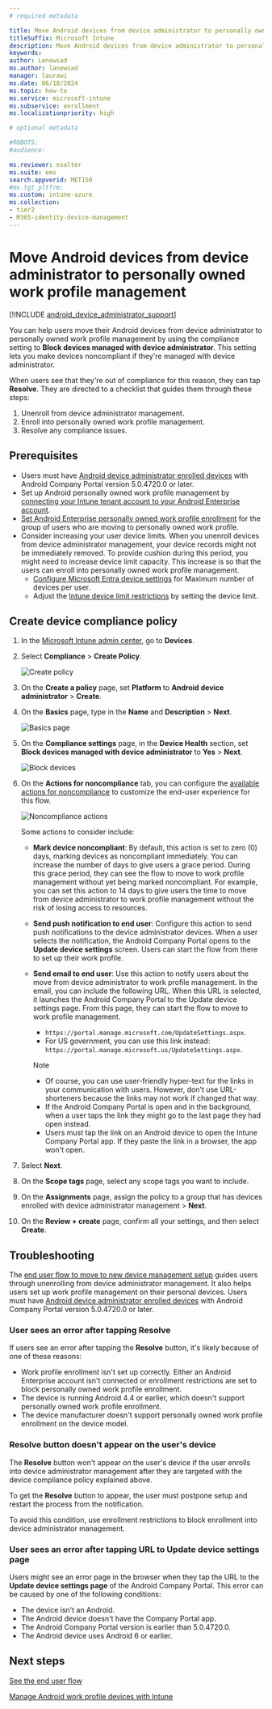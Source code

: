 ```yaml
---
# required metadata

title: Move Android devices from device administrator to personally owned work profile management
titleSuffix: Microsoft Intune
description: Move Android devices from device administrator to personally owned work profile management in Intune.
keywords:
author: Lenewsad
ms.author: lanewsad
manager: laurawi
ms.date: 06/18/2024
ms.topic: how-to
ms.service: microsoft-intune
ms.subservice: enrollment
ms.localizationpriority: high

# optional metadata

#ROBOTS:
#audience:

ms.reviewer: esalter
ms.suite: ems
search.appverid: MET150
#ms.tgt_pltfrm:
ms.custom: intune-azure
ms.collection:
- tier2
- M365-identity-device-management
---
```


# Move Android devices from device administrator to personally owned work profile management


[!INCLUDE [android_device_administrator_support](../includes/android-device-administrator-support.md)]

You can help users move their Android devices from device administrator to personally owned work profile management by using the compliance setting to **Block devices managed with device administrator**. This setting lets you make devices noncompliant if they're managed with device administrator. 

When users see that they're out of compliance for this reason, they can tap **Resolve**. They are directed to a checklist that guides them through these steps:  
1. Unenroll from device administrator management.  
2. Enroll into personally owned work profile management.  
3. Resolve any compliance issues.  

## Prerequisites

- Users must have [Android device administrator enrolled devices](android-enroll-device-administrator.md) with Android Company Portal version 5.0.4720.0 or later.
- Set up Android personally owned work profile management by [connecting your Intune tenant account to your Android Enterprise account](connect-intune-android-enterprise.md).
- [Set Android Enterprise personally owned work profile enrollment](android-work-profile-enroll.md) for the group of users who are moving to personally owned work profile.
- Consider increasing your user device limits. When you unenroll devices from device administrator management, your device records might not be immediately removed. To provide cushion during this period, you might need to increase device limit capacity. This increase is so that the users can enroll into personally owned work profile management.  
  - [Configure Microsoft Entra device settings](/azure/active-directory/devices/device-management-azure-portal#configure-device-settings) for Maximum number of devices per user.
  - Adjust the [Intune device limit restrictions](create-device-limit-restrictions.md) by setting the device limit. 

## Create device compliance policy

1. In the [Microsoft Intune admin center](https://go.microsoft.com/fwlink/?linkid=2109431), go to **Devices**.  
1. Select **Compliance** > **Create Policy**.  

    ![Create policy](./media/android-move-device-admin-work-profile/create-policy.png)

1. On the **Create a policy** page, set **Platform** to **Android device administrator** > **Create**.
1. On the **Basics** page, type in the **Name** and **Description** > **Next**.

    ![Basics page](./media/android-move-device-admin-work-profile/basics.png)
    
1. On the **Compliance settings** page, in the **Device Health** section, set **Block devices managed with device administrator** to **Yes** > **Next**.

    ![Block devices](./media/android-move-device-admin-work-profile/block-devices.png)

1. On the **Actions for noncompliance** tab, you can configure the [available actions for noncompliance](../protect/actions-for-noncompliance.md#available-actions-for-noncompliance) to customize the end-user experience for this flow.

    ![Noncompliance actions](media/android-move-device-admin-work-profile/noncompliance-actions.png)

    Some actions to consider include:

    - **Mark device noncompliant**: By default, this action is set to zero (0) days, marking devices as noncompliant immediately. You can increase the number of days to give users a grace period. During this grace period, they can see the flow to move to work profile management without yet being marked noncompliant. For example, you can set this action to 14 days to give users the time to move from device administrator to work profile management without the risk of losing access to resources.
    - **Send push notification to end user**: Configure this action to send push notifications to the device administrator devices. When a user selects the notification, the Android Company Portal opens to the **Update device settings** screen. Users can start the flow from there to set up their work profile.  
    - **Send email to end user**: Use this action to notify users about the move from device administrator to work profile management. In the email, you can include the following URL. When this URL is selected, it launches the Android Company Portal to the Update device settings page. From this page, they can start the flow to move to work profile management.
      - `https://portal.manage.microsoft.com/UpdateSettings.aspx`.
      - For US government, you can use this link instead: `https://portal.manage.microsoft.us/UpdateSettings.aspx`.
  
      > [!NOTE]
      > - Of course, you can use user-friendly hyper-text for the links in your communication with users. However, don't use URL-shorteners because the links may not work if changed that way.
      > - If the Android Company Portal is open and in the background, when a user taps the link they might go to the last page they had open instead.
      > - Users must tap the link on an Android device to open the Intune Company Portal app. If they paste the link in a browser, the app won't open.  

1. Select **Next**.

1. On the **Scope tags** page, select any scope tags you want to include.
1. On the **Assignments** page, assign the policy to a group that has devices enrolled with device administrator management > **Next**.
1. On the **Review + create** page, confirm all your settings, and then select **Create**.

## Troubleshooting

The [end user flow to move to new device management setup](../user-help/move-to-new-device-management-setup.md) guides users through unenrolling from device administrator management. It also helps users set up work profile management on their personal devices. Users must have [Android device administrator enrolled devices](android-enroll-device-administrator.md) with Android Company Portal version 5.0.4720.0 or later.  

### User sees an error after tapping Resolve

If users see an error after tapping the **Resolve** button, it's likely because of one of these reasons:

- Work profile enrollment isn't set up correctly. Either an Android Enterprise account isn't connected or enrollment restrictions are set to block personally owned work profile enrollment.
- The device is running Android 4.4 or earlier, which doesn't support personally owned work profile enrollment. 
- The device manufacturer doesn't support personally owned work profile enrollment on the device model.

### Resolve button doesn't appear on the user's device
The **Resolve** button won't appear on the user's device if the user enrolls into device administrator management after they are targeted with the device compliance policy explained above.  

To get the **Resolve** button to appear, the user must postpone setup and restart the process from the notification.

To avoid this condition, use enrollment restrictions to block enrollment into device administrator management.

### User sees an error after tapping URL to Update device settings page
Users might see an error page in the browser when they tap the URL to the **Update device settings page** of the Android Company Portal. This error can be caused by one of the following conditions:
- The device isn't an Android.
- The Android device doesn't have the Company Portal app.
- The Android Company Portal version is earlier than 5.0.4720.0.
- The Android device uses Android 6 or earlier. 

## Next steps
[See the end user flow](../user-help/move-to-new-device-management-setup.md)

[Manage Android work profile devices with Intune](android-enterprise-overview.md)
